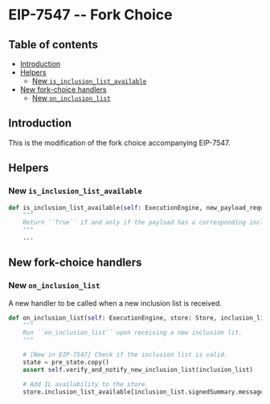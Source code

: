 # EIP-7547 -- Fork Choice

## Table of contents
<!-- TOC -->
<!-- START doctoc generated TOC please keep comment here to allow auto update -->
<!-- DON'T EDIT THIS SECTION, INSTEAD RE-RUN doctoc TO UPDATE -->

- [Introduction](#introduction)
- [Helpers](#helpers)
  - [New `is_inclusion_list_available`](#new-is_inclusion_list_available)
- [New fork-choice handlers](#new-fork-choice-handlers)
  - [New `on_inclusion_list`](#new-on_inclusion_list)

<!-- END doctoc generated TOC please keep comment here to allow auto update -->
<!-- /TOC -->

## Introduction

This is the modification of the fork choice accompanying EIP-7547.

## Helpers

### New `is_inclusion_list_available`

```python
def is_inclusion_list_available(self: ExecutionEngine, new_payload_request: NewPayloadRequest) -> bool:
    """
    Return ``True`` if and only if the payload has a corresponding inclusion list.
    """
    ...
```

## New fork-choice handlers

### New `on_inclusion_list`

A new handler to be called when a new inclusion list is received.

```python
def on_inclusion_list(self: ExecutionEngine, store: Store, inclusion_list: InclusionList) -> None:
    """
    Run ``on_inclusion_list`` upon receiving a new inclusion lit.
    """

    # [New in EIP-7547] Check if the inclusion list is valid.
    state = pre_state.copy()
    assert self.verify_and_notify_new_inclusion_list(inclusion_list)

    # Add IL availability to the store.
    store.inclusion_list_available[inclusion_list.signedSummary.message.slot] = True
```